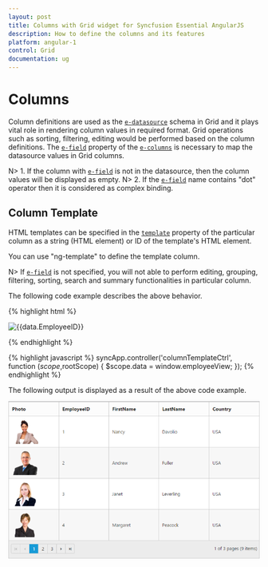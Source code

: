 ```yaml
---
layout: post
title: Columns with Grid widget for Syncfusion Essential AngularJS
description: How to define the columns and its features
platform: angular-1
control: Grid
documentation: ug
--- 
```

# Columns

Column definitions are used as the [`e-datasource`](http://help.syncfusion.com/api/js/ejgrid#members:datasource "dataSource") schema in Grid and it plays vital role in rendering column values in required format. Grid operations such as sorting, filtering, editing would be performed based on the column definitions. The [`e-field`](http://help.syncfusion.com/api/js/ejgrid#members:columns-field "field") property of the [`e-columns`](http://help.syncfusion.com/api/js/ejgrid#members:columns "columns") is necessary to map the datasource values in Grid columns.

N> 1. If the column with [`e-field`](http://help.syncfusion.com/api/js/ejgrid#members:columns-field "field") is not in the datasource, then the column values will be displayed as empty.
N> 2. If the [`e-field`](http://help.syncfusion.com/api/js/ejgrid#members:columns-field "field") name contains "dot" operator then it is considered as complex binding.

## Column Template

HTML templates can be specified in the [`template`](http://help.syncfusion.com/api/js/ejgrid#members:columns-template "template") property of the particular column as a string (HTML element) or ID of the template's HTML element.

You can use "ng-template" to define the template column. 

N> If [`e-field`](http://help.syncfusion.com/api/js/ejgrid#members:columns-field "field") is not specified, you will not able to perform editing, grouping, filtering, sorting, search and summary functionalities in particular column.

The following code example describes the above behavior.

{% highlight html %}
   <div ng-controller="columnTemplateCtrl">
       <div id="Grid"  ej-grid e-datasource="data" e-allowpaging="true" e-pagesettings-pagesize="4" >
          <div e-columns>
		    <div e-column e-headertext="Photo">
               <img style="width: 75px; height: 70px" ng-src="../Content/images/Employees/{{data.EmployeeID}}.png" alt="{{data.EmployeeID}}" />
            </div>
		        <div e-column e-field="EmployeeID"> </div>
		        <div e-column e-field="FirstName"> </div>
		        <div e-column e-field="LastName"> </div> 
			    <div e-column e-field="Country"> </div>              
	      </div>
	    </div>
   </div>
  
{% endhighlight %}

{% highlight javascript %}
     syncApp.controller('columnTemplateCtrl', function ($scope,$rootScope) {
           $scope.data = window.employeeView;
       });
{% endhighlight %}

The following output is displayed as a result of the above code example.

![](columns_images/columns_img1.png)